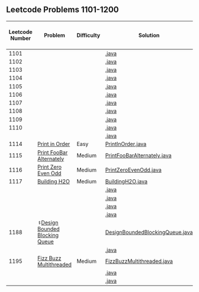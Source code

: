 ## Leetcode Problems 1101-1200

| Leetcode Number | Problem | Difficulty | Solution | Applied Data Structure / Algorithms | Note |
|---|---|---|---|---|---|
| 1101 | []() | | [.java](src/main/java/com.search2026.leetcode.problems/.java) | | | | |
| 1102 | []() | | [.java](src/main/java/com.search2026.leetcode.problems/.java) | | | | |
| 1103 | []() | | [.java](src/main/java/com.search2026.leetcode.problems/.java) | | | | |
| 1104 | []() | | [.java](src/main/java/com.search2026.leetcode.problems/.java) | | | | |
| 1105 | []() | | [.java](src/main/java/com.search2026.leetcode.problems/.java) | | | | |
| 1106 | []() | | [.java](src/main/java/com.search2026.leetcode.problems/.java) | | | | |
| 1107 | []() | | [.java](src/main/java/com.search2026.leetcode.problems/.java) | | | | |
| 1108 | []() | | [.java](src/main/java/com.search2026.leetcode.problems/.java) | | | | |
| 1109 | []() | | [.java](src/main/java/com.search2026.leetcode.problems/.java) | | | | |
| 1110 | []() | | [.java](src/main/java/com.search2026.leetcode.problems/.java) | | | | |
| | []() | | [.java](src/main/java/com.search2026.leetcode.problems/.java) | | | | |
| 1114 | [Print in Order](https://leetcode.com/problems/print-in-order/) | Easy | [PrintInOrder.java](src/main/java/com.search2026.leetcode.problems/PrintInOrder.java) | | | | Concurrency |
| 1115 | [Print FooBar Alternately](https://leetcode.com/problems/print-foobar-alternately/) | Medium | [PrintFooBarAlternately.java](src/main/java/com.search2026.leetcode.problems/PrintFooBarAlternately.java) | | | | Concurrency |
| 1116 | [Print Zero Even Odd](https://leetcode.com/problems/print-zero-even-odd/) | Medium | [PrintZeroEvenOdd.java](src/main/java/com.search2026.leetcode.problems/PrintZeroEvenOdd.java) | | | | Concurrency |
| 1117 | [Building H2O](https://leetcode.com/problems/building-h2o/) | Medium | [BuildingH2O.java](src/main/java/com.search2026.leetcode.problems/BuildingH2O.java) | | | | |
| | []() | | [.java](src/main/java/com.search2026.leetcode.problems/.java) | | | | |
| | []() | | [.java](src/main/java/com.search2026.leetcode.problems/.java) | | | | |
| | []() | | [.java](src/main/java/com.search2026.leetcode.problems/.java) | | | | |
| | []() | | [.java](src/main/java/com.search2026.leetcode.problems/.java) | | | | |
| 1188 | ![](../media/Dollar-Sign-10x10.png?raw=true")[Design Bounded Blocking Queue](resources/DesignBoundedBlockingQueue.md) | | [DesignBoundedBlockingQueue.java](src/main/java/com.search2026.leetcode.problems/DesignBoundedBlockingQueue.java) | | | | |
| | []() | | [.java](src/main/java/com.search2026.leetcode.problems/.java) | | | | |
| 1195 | [Fizz Buzz Multithreaded](https://leetcode.com/problems/fizz-buzz-multithreaded/) | Medium | [FizzBuzzMultithreaded.java](src/main/java/com.search2026.leetcode.problems/FizzBuzzMultithreaded.java) | | | | |
| | []() | | [.java](src/main/java/com.search2026.leetcode.problems/.java) | | | | |
| | []() | | [.java](src/main/java/com.search2026.leetcode.problems/.java) | | | | |
